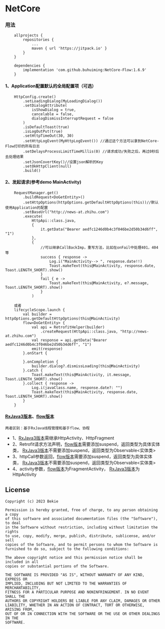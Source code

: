 # NetCore

### 用法

        allprojects {
            repositories {
                ...
                maven { url 'https://jitpack.io' }
            }
        }

        dependencies {
            implementation 'com.github.buhuiming:NetCore-Flow:1.6.9'
        }

#### 1、Application配置默认的全局配置项（可选）
        HttpConfig.create()
            .setLoadingDialog(MyLoadingDialog())
            .setDialogAttribute(
                isShowDialog = true,
                cancelable = false,
                dialogDismissInterruptRequest = false
            )
            .isDefaultToast(true)
            .isLogOutPut(true)
            .setHttpTimeOut(30, 30)
            .setHttpLogEvent(MyHttpLogEvent()) //通过这个方法可以拿到NetCore-Flow打印的所有日志 
            .setDelaysProcessLimitTimeMillis(0) //请求成功/失败之后，再过0秒后去处理结果
            .setJsonCovertKey()//设置json解析的Key
            .setOkHttpClient(null)
            .build()
#### 2、发起请求(参考demo MainActivity)
        RequestManager.get()
            .buildRequest<DoGetEntity>()
            .setHttpOptions(httpOptions.getDefaultHttpOptions(this))//默认使用Application的配置
            .setBaseUrl("http://news-at.zhihu.com")
            .execute(
                HttpApi::class.java,
                {
                    it.getData("Bearer aedfc1246d0b4c3f046be2d50b34d6ff", "1")
                },
                {
                    //可以继承CallBackImp，重写方法，比如在onFail中处理401，404等
                    success { response ->
                        Log.i("MainActivity--> ", response.date!!)
                        Toast.makeText(this@MainActivity, response.date, Toast.LENGTH_SHORT).show()
                    }
                    fail { e ->
                        Toast.makeText(this@MainActivity, e?.message, Toast.LENGTH_SHORT).show()
                    }
                )

        或者
        lifecycleScope.launch {
            val builder = httpOptions.getDefaultHttpOptions(this@MainActivity)
            flow<DoGetEntity> {
                val api = RetrofitHelper(builder)
                    .createRequest(HttpApi::class.java, "http://news-at.zhihu.com")
                val response = api.getData("Bearer aedfc1246d0b4c3f046be2d50b34d6ff", "1")
                emit(response)
            }.onStart {

            }.onCompletion {
                builder.dialog?.dismissLoading(this@MainActivity)
            }.catch {
                Toast.makeText(this@MainActivity, it.message, Toast.LENGTH_SHORT).show()
            }.collect { response ->
                Log.i(javaClass.name, response.date?: "")
                Toast.makeText(this@MainActivity, response.date, Toast.LENGTH_SHORT).show()
            }
        }

#### [RxJava3版本](https://github.com/buhuiming/NetCore)、[flow版本](https://github.com/buhuiming/NetCore-Flow)
    两者区别：基于RxJava线程管理和基于flow、协程

* 1、[RxJava3版本](https://github.com/buhuiming/NetCore)需继承HttpActivity、HttpFragment
* 2、Retrofit请求方法声明，[flow版本](https://github.com/buhuiming/NetCore-Flow)需要添加suspend，返回类型为具体实体类，
  [RxJava3版本](https://github.com/buhuiming/NetCore)不需要添加suspend，返回类型为Observable<实体类>
* 3、httpCall参数返回，[flow版本](https://github.com/buhuiming/NetCore-Flow)需要添加suspend，返回类型为具体实体类，
  [RxJava3版本](https://github.com/buhuiming/NetCore)不需要添加suspend，返回类型为Observable<实体类>
* 4、activity参数，[flow版本](https://github.com/buhuiming/NetCore-Flow)为FragmentActivity，
  [RxJava3版本](https://github.com/buhuiming/NetCore)为HttpActivity
  
  
## License

```
Copyright (c) 2023 Bekie

Permission is hereby granted, free of charge, to any person obtaining a copy
of this software and associated documentation files (the "Software"), to deal
in the Software without restriction, including without limitation the rights
to use, copy, modify, merge, publish, distribute, sublicense, and/or sell
copies of the Software, and to permit persons to whom the Software is
furnished to do so, subject to the following conditions:

The above copyright notice and this permission notice shall be included in all
copies or substantial portions of the Software.

THE SOFTWARE IS PROVIDED "AS IS", WITHOUT WARRANTY OF ANY KIND, EXPRESS OR
IMPLIED, INCLUDING BUT NOT LIMITED TO THE WARRANTIES OF MERCHANTABILITY,
FITNESS FOR A PARTICULAR PURPOSE AND NONINFRINGEMENT. IN NO EVENT SHALL THE
AUTHORS OR COPYRIGHT HOLDERS BE LIABLE FOR ANY CLAIM, DAMAGES OR OTHER
LIABILITY, WHETHER IN AN ACTION OF CONTRACT, TORT OR OTHERWISE, ARISING FROM,
OUT OF OR IN CONNECTION WITH THE SOFTWARE OR THE USE OR OTHER DEALINGS IN THE
SOFTWARE.
```
